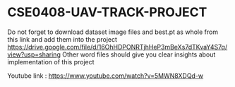 # CSE0408-UAV-TRACK-PROJECT
Do not forget to download dataset image files and best.pt as whole from this link and add them into the project https://drive.google.com/file/d/16OhHDPONRTjhHeP3mBeXs7dTKvaY4S7q/view?usp=sharing
Other word files should give you clear insights about implementation of this project

Youtube link : https://www.youtube.com/watch?v=5MWN8XDQd-w